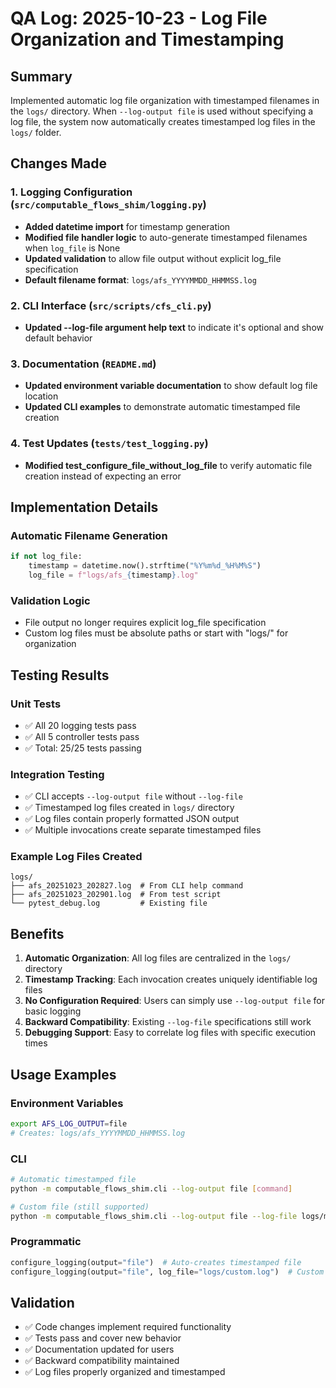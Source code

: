 # QA Log: 2025-10-23 - Log File Organization and Timestamping

## Summary
Implemented automatic log file organization with timestamped filenames in the `logs/` directory. When `--log-output file` is used without specifying a log file, the system now automatically creates timestamped log files in the `logs/` folder.

## Changes Made

### 1. Logging Configuration (`src/computable_flows_shim/logging.py`)
- **Added datetime import** for timestamp generation
- **Modified file handler logic** to auto-generate timestamped filenames when `log_file` is None
- **Updated validation** to allow file output without explicit log_file specification
- **Default filename format**: `logs/afs_YYYYMMDD_HHMMSS.log`

### 2. CLI Interface (`src/scripts/cfs_cli.py`)
- **Updated --log-file argument help text** to indicate it's optional and show default behavior

### 3. Documentation (`README.md`)
- **Updated environment variable documentation** to show default log file location
- **Updated CLI examples** to demonstrate automatic timestamped file creation

### 4. Test Updates (`tests/test_logging.py`)
- **Modified test_configure_file_without_log_file** to verify automatic file creation instead of expecting an error

## Implementation Details

### Automatic Filename Generation
```python
if not log_file:
    timestamp = datetime.now().strftime("%Y%m%d_%H%M%S")
    log_file = f"logs/afs_{timestamp}.log"
```

### Validation Logic
- File output no longer requires explicit log_file specification
- Custom log files must be absolute paths or start with "logs/" for organization

## Testing Results

### Unit Tests
- ✅ All 20 logging tests pass
- ✅ All 5 controller tests pass
- ✅ Total: 25/25 tests passing

### Integration Testing
- ✅ CLI accepts `--log-output file` without `--log-file`
- ✅ Timestamped log files created in `logs/` directory
- ✅ Log files contain properly formatted JSON output
- ✅ Multiple invocations create separate timestamped files

### Example Log Files Created
```
logs/
├── afs_20251023_202827.log  # From CLI help command
├── afs_20251023_202901.log  # From test script
└── pytest_debug.log         # Existing file
```

## Benefits

1. **Automatic Organization**: All log files are centralized in the `logs/` directory
2. **Timestamp Tracking**: Each invocation creates uniquely identifiable log files
3. **No Configuration Required**: Users can simply use `--log-output file` for basic logging
4. **Backward Compatibility**: Existing `--log-file` specifications still work
5. **Debugging Support**: Easy to correlate log files with specific execution times

## Usage Examples

### Environment Variables
```bash
export AFS_LOG_OUTPUT=file
# Creates: logs/afs_YYYYMMDD_HHMMSS.log
```

### CLI
```bash
# Automatic timestamped file
python -m computable_flows_shim.cli --log-output file [command]

# Custom file (still supported)
python -m computable_flows_shim.cli --log-output file --log-file logs/my_custom.log [command]
```

### Programmatic
```python
configure_logging(output="file")  # Auto-creates timestamped file
configure_logging(output="file", log_file="logs/custom.log")  # Custom file
```

## Validation
- ✅ Code changes implement required functionality
- ✅ Tests pass and cover new behavior
- ✅ Documentation updated for users
- ✅ Backward compatibility maintained
- ✅ Log files properly organized and timestamped
